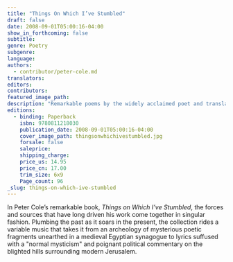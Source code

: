 ```yaml
---
title: "Things On Which I’ve Stumbled"
draft: false
date: 2008-09-01T05:00:16-04:00
show_in_forthcoming: false
subtitle:
genre: Poetry
subgenre:
language:
authors:
  - contributor/peter-cole.md
translators:
editors:
contributors:
featured_image_path:
description: "Remarkable poems by the widely acclaimed poet and translator of Hebrew and Arabic poetry. "
editions:
  - binding: Paperback
    isbn: 9780811218030
    publication_date: 2008-09-01T05:00:16-04:00
    cover_image_path: thingsonwhichivestumbled.jpg
    forsale: false
    saleprice:
    shipping_charge:
    price_us: 14.95
    price_cn: 17.00
    trim_size: 6x9
    Page_count: 96
_slug: things-on-which-ive-stumbled
---
```


In Peter Cole’s remarkable book, _Things on Which I’ve Stumbled_, the forces and sources that have long driven his work come together in singular fashion. Plumbing the past as it soars in the present, the collection rides a variable music that takes it from an archeology of mysterious poetic fragments unearthed in a medieval Egyptian synagogue to lyrics suffused with a "normal mysticism" and poignant political commentary on the blighted hills surrounding modern Jerusalem.

